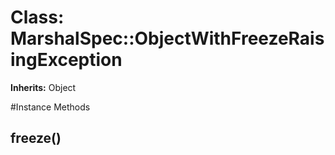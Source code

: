 # Class: MarshalSpec::ObjectWithFreezeRaisingException
**Inherits:** Object
    




#Instance Methods
## freeze() [](#method-i-freeze)

